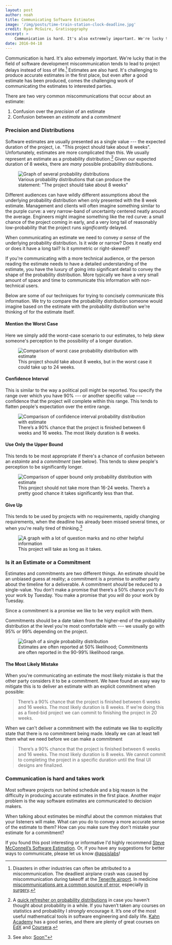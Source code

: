 ```yaml
---
layout: post
author: noah
title: Communicating Software Estimates
image: '/img/posts/time-train-station-clock-deadline.jpg'
credit: Ryan McGuire, Gratisopgraphy
excerpt: >
    Communication is hard. It's also extremely important. We're lucky that in the field of software development miscommunication tends to lead to project delays instead of loss of life. Estimates are also hard. It's challenging to produce accurate estimates in the first place, but even after a good estimate has been produced, comes the challenging work of communicating the estimates to interested parties.
date: 2016-04-18
---
```


Communication is hard. It's also extremely important. We're lucky that in the field of software development miscommunication tends to lead to project delays instead of loss of life.[^1] Estimates are also hard. It's challenging to produce accurate estimates in the first place, but even after a good estimate has been produced, comes the challenging work of communicating the estimates to interested parties.

There are two very common miscommunications that occur about an estimate:

1. Confusion over the _precision_ of an estimate
2. Confusion between an _estimate_ and a _commitment_

### Precision and Distributions

Software estimates are usually presented as a single value --- the expected duration of the project, i.e. "This project should take about 8 weeks". Unfortunately, estimates are more complicated than this. We usually represent an estimate as a probability distribution.[^2] Given our expected duration of 8 weeks, there are _many_ possible probability distributions.

<figure>
    <img src="/img/posts/communicating-estimates/probability-distributions.png" alt="Graph of several probability distributions">
    <figcaption>Various probability distributions that can produce the statement: "The project should take about 8 weeks"</figcaption>
</figure>

Different audiences can have wildly different assumptions about the underlying probability distribution when only presented with the 8 week estimate. Management and clients will often imagine something similar to the purple curve: a very narrow-band of uncertainty centered neatly around the average. Engineers might imagine something like the red curve: a small chance of the project coming in early, and a very long tail of reasonably low-probability that the project runs _significantly_ delayed.

When communicating an estimate we need to convey _a sense_ of the underlying probability distribution. Is it wide or narrow? Does it neatly end or does it have a long tail? Is it symmetric or right-skewed?

If you're communicating with a more technical audience, or the person reading the estimate needs to have a detailed understanding of the estimate, you have the luxury of going into significant detail to convey the shape of the probability distribution. More typically we have a very small amount of space and time to communicate this information with non-technical users.

Below are some of our techniques for trying to concisely communicate this information. We try to compare the probability distribution someone would imagine based on the estimate with the probability distribution we're thinking of for the estimate itself.

#### Mention the Worst Case

Here we simply add the worst-case scenario to our estimates, to help skew someone's perception to the possibility of a longer duration.

<figure>
    <img src="/img/posts/communicating-estimates/footnote-3-worst-case.png" alt="Comparison of worst case probability distribution with estimate">
    <figcaption>This project should take about 8 weeks, but in the worst case it could take up to 24 weeks.</figcaption>
</figure>

#### Confidence Interval

This is similar to the way a political poll might be reported. You specify the range over which you have 90% --- or another specific value --- confidence that the project will complete within this range. This tends to flatten people's expectation over the entire range.

<figure>
    <img src="/img/posts/communicating-estimates/footnote-4-conf-interval.png"
         alt="Comparison of confidence interval probability distribution with estimate">
    <figcaption>There’s a 90% chance that the project is finished between 6 weeks and 16 weeks. The most likely duration is 8 weeks.</figcaption>
</figure>

#### Use Only the Upper Bound

This tends to be most appropriate if there's a chance of confusion between an _estaimte_ and a _commitment_ (see below). This tends to skew people's perception to be significantly longer.

<figure>
    <img src="/img/posts/communicating-estimates/footnote-5-upper-bound.png" alt="Comparison of upper bound only probability distribution with estimate">
    <figcaption>This project should not take more than 16-24 weeks. There’s a pretty good chance it takes significantly less than that.</figcaption>
</figure>

#### Give Up

This tends to be used by projects with no requirements, rapidly changing requirements, when the deadline has already been missed several times, or when you're really tired of thinking.[^3]

<figure>
    <img src="/img/posts/communicating-estimates/footnote-6-give-up.png" alt="A graph with a lot of question marks and no other helpful information">
    <figcaption>This project will take as long as it takes.</figcaption>
</figure>

### Is it an Estimate or a Commitment

Estimates and commitments are two different things. An estimate should be an unbiased guess at reality; a commitment is a promise to another party about the timeline for a deliverable. A commitment _should_ be reduced to a single-value. You don’t make a promise that there’s a 50% chance you’ll do your work by Tuesday. You make a promise that you _will_ do your work by Tuesday.

Since a commitment is a promise we like to be very explicit with them.

Commitments should be a date taken from the higher-end of the probability distribution at the level you're most comfortable with --- we usually go with 95% or 99% depending on the project.

<figure>
    <img src="/img/posts/communicating-estimates/estimates-vs-commitments.png" alt="Graph of a single probability distribution">
    <figcaption>Estimates are often reported at 50% likelihood; Commitments are often reported in the 90-99% likelihood range.</figcaption>
</figure>

#### The Most Likely Mistake

When you're communicating an estimate the most likely mistake is that the other party considers it to be a commitment. We have found an easy way to mitigate this is to deliver an estimate with an explicit commitment when possible:

> There’s a 90% chance that the project is finished between 6 weeks and 16 weeks. The most likely duration is 8 weeks. If we're doing this as a fixed-bid project we can commit to finishing the project in 20 weeks.

When we can't deliver a commitment with the estimate we like to explicitly state that there is no commitment being made. Ideally we can at least tell them what we need before we can make a commitment

> There’s a 90% chance that the project is finished between 6 weeks and 16 weeks. The most likely duration is 8 weeks. We cannot commit to completing the project in a specific duration until the final UI designs are finalized.

### Communication is hard and takes work

Most software projects run behind schedule and a big reason is the difficulty in producing accurate estimates in the first place. Another major problem is the way software estimates are communicated to decision makers.

When talking about estimates be mindful about the common mistakes that your listeners will make. What can you do to convey a more accurate sense of the estimate to them? How can you make sure they don't mistake your estimate for a commitment?

If you found this post interesting or informative I'd highly recommend [Steve McConnell’s Software Estimation](http://www.amazon.com/Software-Estimation-Demystifying-Developer-Practices/dp/0735605351). Or, if you have any suggestions for better ways to communicate, please let us know [@apsislabs](https://twitter.com/ApsisLabs)!

[^1]:
    Disasters in other industries can often be attributed to a miscommunication. The deadliest airplane crash was caused by miscommunication during takeoff at the [Tenerife airport](https://en.wikipedia.org/wiki/Tenerife_airport_disaster). In medicine [miscommunications are a common source of error](http://ww2.kqed.org/stateofhealth/2014/11/25/miscommunication-a-major-cause-of-medical-error-study-shows/), especially [in surgery](http://www.cnn.com/2010/HEALTH/10/18/health.surgery.mixups.common/).

[^2]:
    A [quick refresher on probability distributions](https://www.khanacademy.org/math/probability/random-variables-topic/random_variables_prob_dist/v/probability-density-functions) in case you haven't thought about probability in a while. If you haven’t taken any courses on statistics and probability I _strongly_ encourage it. It’s one of the most useful mathematical tools in software engineering and daily life. [Kahn Academy](https://www.khanacademy.org/math/probability) has a good series, and there are plenty of great courses on [EdX](https://www.edx.org/course?search_query=probability) and [Coursera](https://www.coursera.org/courses?languages=en&query=probability).

[^3]:
    See also: [Soon&trade;](http://gaming.stackexchange.com/questions/23112/where-did-soon-originate)
